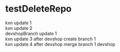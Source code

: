 # testDeleteRepo
kxn update 1<br>
kxn update 2<br>
devshopBranch update 1<br>
kxn update 3 after devshop create branch 1<br>
kxn update 4 after devshop merge branch 1 devshop<br>

